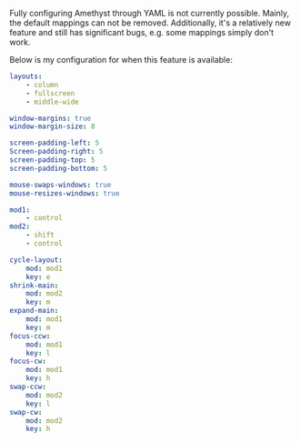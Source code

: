 Fully configuring Amethyst through YAML is not currently possible. Mainly, the
default mappings can not be removed. Additionally, it's a relatively new
feature and still has significant bugs, e.g. some mappings simply don't work.

Below is my configuration for when this feature is available:

```yaml
layouts:
    - column
    - fullscreen
    - middle-wide

window-margins: true
window-margin-size: 8

screen-padding-left: 5
Screen-padding-right: 5
screen-padding-top: 5
screen-padding-bottom: 5

mouse-swaps-windows: true
mouse-resizes-windows: true

mod1:
    - control
mod2:
    - shift
    - control

cycle-layout:
    mod: mod1
    key: e
shrink-main:
    mod: mod2
    key: m
expand-main:
    mod: mod1
    key: m
focus-ccw:
    mod: mod1
    key: l
focus-cw:
    mod: mod1
    key: h
swap-ccw:
    mod: mod2
    key: l
swap-cw:
    mod: mod2
    key: h
```
